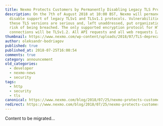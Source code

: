 ```yaml
---
title: Nexmo Protects Customers by Permanently Disabling Legacy TLS Protocols
description: On the 7th of August 2018 at 10:00 BST, Nexmo will permanently
  disable support of legacy TLSv1 and TLSv1.1 protocols. Vulnerabilities within
  these TLS versions are serious and, left unaddressed, put organizations at
  risk of being breached. The only supported encryption protocol for HTTPS
  connections will be TLSv1.2. All API requests and all web requests […]
thumbnail: https://www.nexmo.com/wp-content/uploads/2018/07/TLS-deprecation_new_1200x675.png
author: oleksandr-bodriagov
published: true
published_at: 2018-07-25T16:00:54
comments: true
category: announcement
old_categories:
  - developer
  - nexmo-news
  - security
tags:
  - http
  - security
  - tls
canonical: https://www.nexmo.com/blog/2018/07/25/nexmo-protects-customers-permanently-disabling-legacy-tls-protocols
redirect: https://www.nexmo.com/blog/2018/07/25/nexmo-protects-customers-permanently-disabling-legacy-tls-protocols
---
```

Content to be migrated...